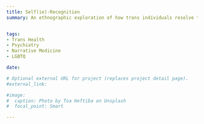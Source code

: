 ```yaml
---
title: Self(ie)-Recognition
summary: An ethnographic exploration of how trans individuals resolve tensions between seeking self-recognition of an internal authentic truth versus external recognition, or legibility, as desired [1st author manuscript submitted; upcoming poster presentation at APA 2021]


tags:
- Trans Health
- Psychiatry
- Narrative Medicine
- LGBTQ

date: 

# Optional external URL for project (replaces project detail page).
#external_link: 

#image:
#  caption: Photo by Toa Heftiba on Unsplash
#  focal_point: Smart

---
```

